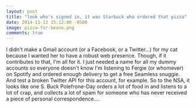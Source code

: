 ```yaml
---
layout: post
title: "look who's signed in, it was Starbuck who ordered that pizza"
date: 2014-11-12 15:12:00 -0500
image: pizza-for-beano.png 
comments: true
---
```


I didn't make a Gmail account (or a Facebook, or a Twitter...) for my cat because I wanted her to have a robust web presence. Though, if it contributes to that, I'm all for it. I just needed a name for all my dummy accounts so everyone doesn't know I'm listening to Fergie (or whomever) on Spotify and ordered enough delivery to get a free Seamless snuggie. And test a broken Twitter API for this account, for example. So to the NSA, it looks like one S. Buck Polefrone-Day orders a lot of food in and listens to a lot of crap, and collects a lot of spam for someone who has never received a piece of personal correspondence....
